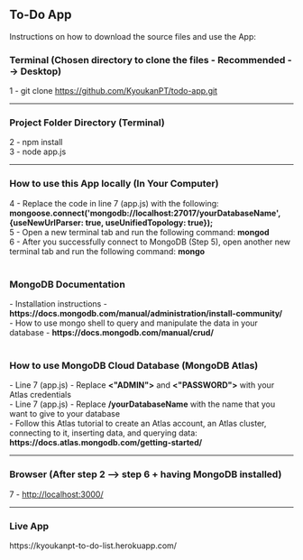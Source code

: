<h2>To-Do App</h2>

<p>Instructions on how to download the source files and use the App: </p>

<h3>Terminal (Chosen directory to clone the files - Recommended --> Desktop)</h3>

1 - git clone https://github.com/KyoukanPT/todo-app.git

<hr>

<h3>Project Folder Directory (Terminal)</h3>

2 - npm install<br>
3 - node app.js

<hr>

<h3>How to use this App locally (In Your Computer)</h3>
4 - Replace the code in line 7 (app.js) with the following: <strong>mongoose.connect('mongodb://localhost:27017/yourDatabaseName', {useNewUrlParser: true, useUnifiedTopology: true});<br></strong>
5 - Open a new terminal tab and run the following command: <strong>mongod</strong><br>
6 - After you successfully connect to MongoDB (Step 5), open another new terminal tab and run the following command: <strong>mongo</strong><br><br>

<h3>MongoDB Documentation</h3>
- Installation instructions - <strong> https://docs.mongodb.com/manual/administration/install-community/ </strong> <br>
- How to use mongo shell to query and manipulate the data in your database - <strong>https://docs.mongodb.com/manual/crud/</strong><br><br>

<h3>How to use MongoDB Cloud Database (MongoDB Atlas)</h3>
- Line 7 (app.js) - Replace <strong><"ADMIN"></strong> and <strong><"PASSWORD"></strong> with your Atlas credentials <br>
- Line 7 (app.js) - Replace <strong>/yourDatabaseName</strong> with the name that you want to give to your database <br>
- Follow this Atlas tutorial to create an Atlas account, an Atlas cluster, connecting to it, inserting data, and querying data: <strong>https://docs.atlas.mongodb.com/getting-started/</strong> <br>

<hr>

<h3>Browser (After step 2 --> step 6 + having MongoDB installed)</h3>
7 - <a href="http://localhost:3000/">http://localhost:3000/</a>

<hr>

<h3>Live App</h3>
https://kyoukanpt-to-do-list.herokuapp.com/
